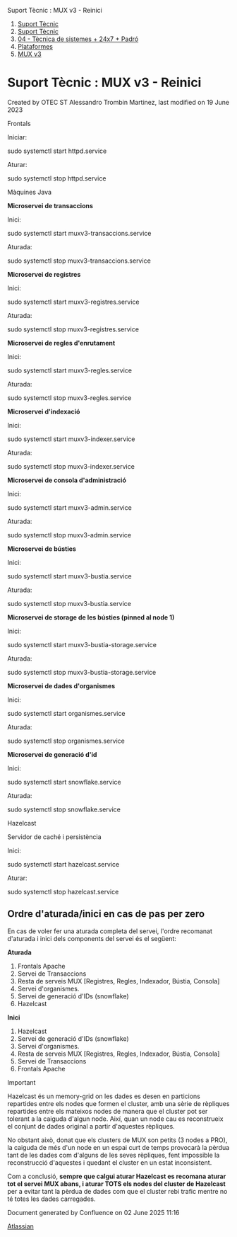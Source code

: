Suport Tècnic : MUX v3 - Reinici  

1.  [Suport Tècnic](index.html)
2.  [Suport Tècnic](13893782.html)
3.  [04 - Tècnica de sistemes + 24x7 + Padró](26313202.html)
4.  [Plataformes](Plataformes_41520520.html)
5.  [MUX v3](MUX-v3_93356465.html)

Suport Tècnic : MUX v3 - Reinici
================================

Created by OTEC ST Alessandro Trombin Martinez, last modified on 19 June 2023

  

Frontals

Iniciar:

sudo systemctl start httpd.service

  

Aturar:

sudo systemctl stop httpd.service

Màquines Java

**Microservei de transaccions**

Inici:

 sudo systemctl start muxv3-transaccions.service

  

Aturada:

 sudo systemctl stop muxv3-transaccions.service

  
**Microservei de registres**  
  
Inici: 

 sudo systemctl start muxv3-registres.service

Aturada:

 sudo systemctl stop muxv3-registres.service

  

**Microservei de regles d'enrutament**

Inici:

  

 sudo systemctl start muxv3-regles.service 

Aturada:

sudo systemctl stop muxv3-regles.service 

**Microservei d'indexació**

Inici:

  

sudo systemctl start muxv3-indexer.service

  
Aturada:

 sudo systemctl stop muxv3-indexer.service

**Microservei de consola d'administració**

Inici:

  

 sudo systemctl start muxv3-admin.service

  
Aturada:

  

sudo systemctl stop muxv3-admin.service 

**Microservei de bústies**

Inici:

  

sudo systemctl start muxv3-bustia.service

  
Aturada:

  

sudo systemctl stop muxv3-bustia.service 

**Microservei de storage de les bústies (pinned al node 1)**

Inici:

  

sudo systemctl start muxv3-bustia-storage.service

Aturada:

sudo systemctl stop muxv3-bustia-storage.service

  
**Microservei de dades d'organismes**

Inici:

sudo systemctl start organismes.service

  
Aturada:

  

sudo systemctl stop organismes.service

**Microservei de generació d'id**

Inici:

  

sudo systemctl start snowflake.service

  
Aturada:

  

sudo systemctl stop snowflake.service

Hazelcast

Servidor de caché i persistència

Inici:

sudo systemctl start hazelcast.service

Aturar:

sudo systemctl stop hazelcast.service

**Ordre d'aturada/inici en cas de pas per zero**
------------------------------------------------

En cas de voler fer una aturada completa del servei, l'ordre recomanat d'aturada i inici dels components del servei és el següent:

**Aturada**

1.  Frontals Apache
2.  Servei de Transaccions
3.  Resta de serveis MUX \[Registres, Regles, Indexador, Bústia, Consola\]
4.  Servei d'organismes.
5.  Servei de generació d'IDs (snowflake)
6.  Hazelcast

**Inici**

1.  Hazelcast
2.  Servei de generació d'IDs (snowflake)
3.  Servei d'organismes.
4.  Resta de serveis MUX \[Registres, Regles, Indexador, Bústia, Consola\]
5.  Servei de Transaccions
6.  Frontals Apache

  

Important

Hazelcast és un memory-grid on les dades es desen en particions repartides entre els nodes que formen el cluster, amb una sèrie de rèpliques repartides entre els mateixos nodes de manera que el cluster pot ser tolerant a la caiguda d'algun node. Així, quan un node cau es reconstrueix el conjunt de dades original a partir d'aquestes rèpliques.

No obstant això, donat que els clusters de MUX son petits (3 nodes a PRO), la caiguda de més d'un node en un espai curt de temps provocarà la pèrdua tant de les dades com d'alguns de les seves rèpliques, fent impossible la reconstrucció d'aquestes i quedant el cluster en un estat inconsistent.

Com a conclusió, **sempre que calgui aturar Hazelcast es recomana aturar tot el servei MUX abans, i aturar TOTS els nodes del cluster de Hazelcast** per a evitar tant la pèrdua de dades com que el cluster rebi trafic mentre no té totes les dades carregades. 

  

Document generated by Confluence on 02 June 2025 11:16

[Atlassian](http://www.atlassian.com/)